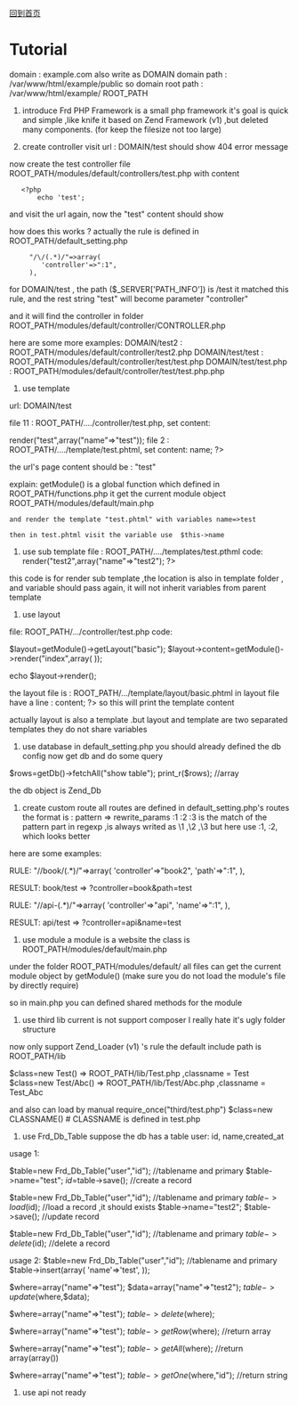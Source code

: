 [回到首页](/)

# Tutorial
  
domain  : example.com  also write as DOMAIN
domain path    : /var/www/html/example/public 
so domain root path    : /var/www/html/example/  ROOT_PATH


1. introduce
  Frd PHP Framework is a small php framework 
  it's goal is quick and simple  ,like knife
  it based on Zend Framework (v1) ,but deleted many components.
  (for keep the filesize not too large)

1. create controller
  visit url  : DOMAIN/test
  should show  404 error message

  now create the test controller file  ROOT_PATH/modules/default/controllers/test.php  with content 

       <?php
           echo 'test';

  and visit the url again, now the  "test" content should show 

  how does this works ?
  actually the rule is defined in  ROOT_PATH/default_setting.php

         "/\/(.*)/"=>array(
            'controller'=>":1",
         ),

  for DOMAIN/test , the path ($_SERVER['PATH_INFO'])  is  /test 
  it matched this rule, and the rest string "test" will become 
  parameter "controller"

  and it will find the controller in folder ROOT_PATH/modules/default/controller/CONTROLLER.php

  here are some more examples:
  DOMAIN/test2   :  ROOT_PATH/modules/default/controller/test2.php
  DOMAIN/test/test   :  ROOT_PATH/modules/default/controller/test/test.php
  DOMAIN/test/test.php   :  ROOT_PATH/modules/default/controller/test/test.php.php


1. use template

url: DOMAIN/test

file 11 : ROOT_PATH/..../controller/test.php,  set content:

   <?php
      echo getModule()->render("test",array("name"=>"test"));


file 2 : ROOT_PATH/..../template/test.phtml,  set content:

   <?php echo $this->name; ?>

the url's page  content should be :  "test"


explain:
    getModule() is a global function which defined in ROOT_PATH/functions.php
    it get the current module object  ROOT_PATH/modules/default/main.php

    and render the template "test.phtml" with variables name=>test

    then in test.phtml visit the variable use  $this->name
    


1. use sub template
  file :  ROOT_PATH/..../templates/test.pthml
  code:  <?php $this->render("test2",array("name"=>"test2"); ?>

  this code is for render sub template ,the location is also in template folder , and variable should pass again, it will not inherit variables from parent template


1. use layout
  
  file: ROOT_PATH/.../controller/test.php
  code:
  
   $layout=getModule()->getLayout("basic");
   $layout->content=getModule()->render("index",array(
   ));

   echo $layout->render();


  the layout file is : ROOT_PATH/.../template/layout/basic.phtml
  in layout file have a line :
      <?php echo $this->content; ?> so this will print the template content



  actually layout is also a template .but layout and template  are two separated templates 
  they do not share variables 


1. use database
  in default_setting.php you should already defined the db config
  now get db  and do some query


  $rows=getDb()->fetchAll("show table");
  print_r($rows);  //array 


  the db object is Zend_Db 

1. create custom route
  all routes are defined in default_setting.php's  routes
  the format is : pattern => rewrite_params
   :1 :2 :3  is the match of the pattern part
  in regexp ,is always writed as \1 ,\2 ,\3
  but here use :1, :2, which looks better

  here are some examples:

  RULE:
   "/\/book\/(.*)/"=>array(
      'controller'=>"book2",
      'path'=>":1",
   ),

  RESULT:
   book/test  => ?controller=book&path=test


  RULE:
   "/\/api-(.*)/"=>array(
      'controller'=>"api",
      'name'=>":1",
   ),

  RESULT:
   api/test  => ?controller=api&name=test



1. use module
  a module is a website
  the class is ROOT_PATH/modules/default/main.php

  under the folder ROOT_PATH/modules/default/ 
  all files can get the current module object by getModule()
   (make sure you do not load the module's file by directly require)

  so in main.php  you can defined shared methods for the module


1. use third lib
  current is not support composer
  I really hate it's ugly folder structure

  now only support Zend_Loader (v1) 's rule
  the default include path is  ROOT_PATH/lib

  $class=new Test() =>   ROOT_PATH/lib/Test.php ,classname = Test
  $class=new Test/Abc() =>   ROOT_PATH/lib/Test/Abc.php ,classname = Test_Abc

  and also can load by manual 
  require_once("third/test.php")
  $class=new CLASSNAME() # CLASSNAME is defined in test.php


1. use Frd_Db_Table
  suppose the db has a table 
    user: id, name,created_at

  usage 1:

  $table=new Frd_Db_Table("user","id"); //tablename and primary 
  $table->name="test";
  $id=$table->save(); //create a record

  $table=new Frd_Db_Table("user","id"); //tablename and primary 
  $table->load($id); //load a record ,it should exists
  $table->name="test2";
  $table->save(); //update  record

  $table=new Frd_Db_Table("user","id"); //tablename and primary 
  $table->delete($id); //delete a record 

  usage 2:
  $table=new Frd_Db_Table("user","id"); //tablename and primary 
  $table->insert(array(
           'name'=>'test',
           ));

  $where=array("name"=>"test");
  $data=array("name"=>"test2");
  $table->update($where,$data);

  $where=array("name"=>"test");
  $table->delete($where);
    
  $where=array("name"=>"test");
  $table->getRow($where); //return array

  $where=array("name"=>"test");
  $table->getAll($where); //return array(array())

  $where=array("name"=>"test");
  $table->getOne($where,"id"); //return string 


1. use api
    not ready
